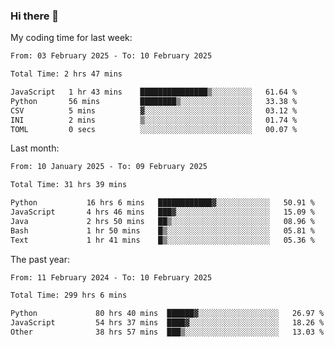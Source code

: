 ### Hi there 👋

My coding time for last week:

<!--START_SECTION:week-->

```txt
From: 03 February 2025 - To: 10 February 2025

Total Time: 2 hrs 47 mins

JavaScript   1 hr 43 mins    ███████████████▒░░░░░░░░░   61.64 %
Python       56 mins         ████████▒░░░░░░░░░░░░░░░░   33.38 %
CSV          5 mins          ▓░░░░░░░░░░░░░░░░░░░░░░░░   03.12 %
INI          2 mins          ▒░░░░░░░░░░░░░░░░░░░░░░░░   01.74 %
TOML         0 secs          ░░░░░░░░░░░░░░░░░░░░░░░░░   00.07 %
```

<!--END_SECTION:week-->

Last month:

<!--START_SECTION:month-->

```txt
From: 10 January 2025 - To: 09 February 2025

Total Time: 31 hrs 39 mins

Python           16 hrs 6 mins   ████████████▓░░░░░░░░░░░░   50.91 %
JavaScript       4 hrs 46 mins   ███▓░░░░░░░░░░░░░░░░░░░░░   15.09 %
Java             2 hrs 50 mins   ██▒░░░░░░░░░░░░░░░░░░░░░░   08.96 %
Bash             1 hr 50 mins    █▒░░░░░░░░░░░░░░░░░░░░░░░   05.81 %
Text             1 hr 41 mins    █▒░░░░░░░░░░░░░░░░░░░░░░░   05.36 %
```

<!--END_SECTION:month-->

The past year:

<!--START_SECTION:year-->

```txt
From: 11 February 2024 - To: 10 February 2025

Total Time: 299 hrs 6 mins

Python             80 hrs 40 mins  ██████▓░░░░░░░░░░░░░░░░░░   26.97 %
JavaScript         54 hrs 37 mins  ████▓░░░░░░░░░░░░░░░░░░░░   18.26 %
Other              38 hrs 57 mins  ███▒░░░░░░░░░░░░░░░░░░░░░   13.03 %
```

<!--END_SECTION:year-->

